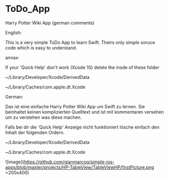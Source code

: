 # ToDo_App
Harry Potter Wiki App (german comments)

English:

This is a very simple ToDo App to learn Swift. Theirs only simple soruce code which is easy to understand.

annax:

If your 'Quick Help' don't work (Xcode 10) delete the insde of these folder

~/Library/Developer/Xcode/DerivedData

~/Library/Caches/com.apple.dt.Xcode


German:

Das ist eine einfache Harry Potter Wiki App um Swift zu lernen. Sie beinhaltet keinen komplizierten Quelltext und ist mit kommentaren versehen um zu verstehen was diese machen.

Falls bei dir die 'Quick Help' Anzeige nicht funktioniert lösche einfach den Inhalt der folgenden Ordern.

~/Library/Developer/Xcode/DerivedData

~/Library/Caches/com.apple.dt.Xcode

![image](https://github.com/gianmarcog/simple-ios-apps/blob/master/projects/HP-TableView/TableViewHP/firstPicture.png =200x400)
